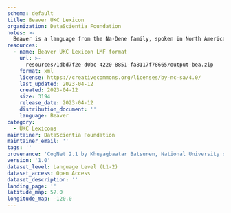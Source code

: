 ```yaml
---
schema: default
title: Beaver UKC Lexicon
organization: DataScientia Foundation
notes: >-
  Beaver is a language from the Na-Dene family, spoken in North America. The UKC Lexicon of Beaver is represented as a lexico-semantic network. It consists of words, word senses, synsets, as well as sense-level and synset-level relationships.
resources:
  - name: Beaver UKC Lexicon LMF format
    url: >-
      resources/1dbd7f2e-d0bc-4220-8851-fa8117f78665/output-bea.zip
    format: xml
    license: https://creativecommons.org/licenses/by-nc-sa/4.0/
    last_updated: 2023-04-12
    created: 2023-04-12
    size: 3194
    release_date: 2023-04-12
    distribution_document: ''
    language: Beaver
category:
  - UKC Lexicons
maintainer: DataScientia Foundation
maintainer_email: ''
tags: ''
provenance: 'CogNet 2.1 by Khuyagbaatar Batsuren, National University of Mongolia (http://cognet.ukc.disi.unitn.it); KinDiv: Kinship Diversity 1.0 by Temuulen Khishigsuren (http://ukc.disi.unitn.it/index.php/kinship/); Native Languages of the Americas 2021.11. by Laura Redish and Orrin Lewis (http://www.native-languages.org); Princeton WordNet 2.1 by Princeton University (https://wordnet.princeton.edu)'
version: '1.0'
dataset_level: Language Level (L1-2)
dataset_access: Open Access
dataset_description: ''
landing_page: ''
latitude_map: 57.0
longitude_map: -120.0
---
```

